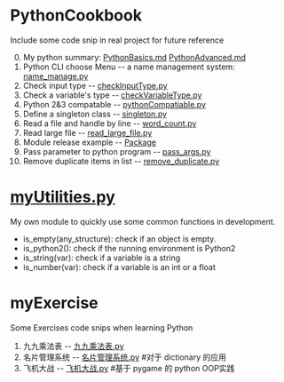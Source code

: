 # PythonCookbook
 Include some code snip in real project for future reference

 0. My python summary: [PythonBasics.md](./PythonBasics.md) [PythonAdvanced.md](./PythonAdvanced.md)
 1. Python CLI choose Menu -- a name management system: [name_manage.py](./name_manage.py)
 2. Check input type -- [checkInputType.py](./checkInputType.py)
 3. Check a variable's type  -- [checkVariableType.py](./checkVariableType.py)
 4. Python 2&3 compatable -- [pythonCompatiable.py](./pythonCompatiable.py)
 5. Define a singleton class -- [singleton.py](./singleton.py)
 6. Read a file and handle by line -- [word_count.py](./word_count.py)
 7. Read large file -- [read_large_file.py](./read_large_file.py)
 8. Module release example -- [Package](./Package)
 9. Pass parameter to python program -- [pass_args.py](./pass_args.py)
 10. Remove duplicate items in list -- [remove_duplicate.py](./remove_duplicate.py)

# [myUtilities.py](./myUtilities.py)
My own module to quickly use some common functions in development.
+ is_empty(any_structure): check if an object is empty.
+ is_python2(): check if the running environment is Python2
+ is_string(var): check if a variable is a string
+ is_number(var): check if a variable is an int or a float

# myExercise
  Some Exercises code snips when learning Python
  1. 九九乘法表 -- [九九乘法表.py](./myExercise/九九乘法表.py)
  2. 名片管理系统 -- [名片管理系统.py](./myExercise/名片管理系统.py) #对于 dictionary 的应用
  3. 飞机大战 -- [飞机大战.py](./myExercise/飞机大战/飞机大战.py) #基于 pygame 的 python OOP实践